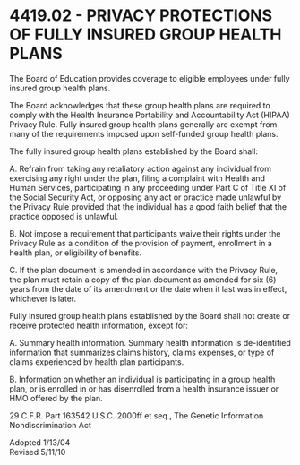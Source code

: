 4419.02 - PRIVACY PROTECTIONS OF FULLY INSURED GROUP HEALTH PLANS
=================================================================

The Board of Education provides coverage to eligible employees under
fully insured group health plans.

The Board acknowledges that these group health plans are required to
comply with the Health Insurance Portability and Accountability Act
(HIPAA) Privacy Rule. Fully insured group health plans generally are
exempt from many of the requirements imposed upon self-funded group
health plans.

The fully insured group health plans established by the Board shall:

A. Refrain from taking any retaliatory action against any individual
from exercising any right under the plan, filing a complaint with Health
and Human Services, participating in any proceeding under Part C of
Title XI of the Social Security Act, or opposing any act or practice
made unlawful by the Privacy Rule provided that the individual has a
good faith belief that the practice opposed is unlawful.

B. Not impose a requirement that participants waive their rights under
the Privacy Rule as a condition of the provision of payment, enrollment
in a health plan, or eligibility of benefits.

C. If the plan document is amended in accordance with the Privacy Rule,
the plan must retain a copy of the plan document as amended for six (6)
years from the date of its amendment or the date when it last was in
effect, whichever is later.

Fully insured group health plans established by the Board shall not
create or receive protected health information, except for:

A. Summary health information. Summary health information is
de-identified information that summarizes claims history, claims
expenses, or type of claims experienced by health plan participants.

B. Information on whether an individual is participating in a group
health plan, or is enrolled in or has disenrolled from a health
insurance issuer or HMO offered by the plan.

29 C.F.R. Part 163542 U.S.C. 2000ff et seq., The Genetic Information
Nondiscrimination Act

Adopted 1/13/04\
 Revised 5/11/10
